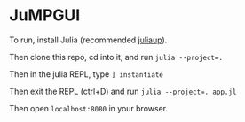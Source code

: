 # JuMPGUI


To run, install Julia (recommended [juliaup](https://github.com/JuliaLang/juliaup?tab=readme-ov-file#mac-linux-and-freebsd)).

Then clone this repo, cd into it, and run `julia --project=.`

Then in the julia REPL, type `] instantiate`

Then exit the REPL (ctrl+D) and run `julia --project=. app.jl`

Then open `localhost:8080` in your browser.

